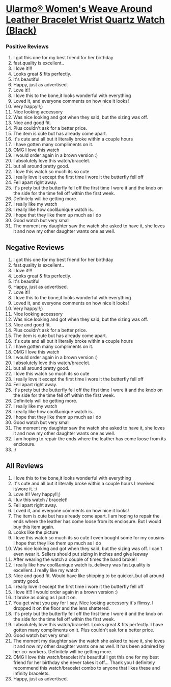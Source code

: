 # [Ularmo® Women&#x27;s Weave Around Leather Bracelet Wrist Quartz Watch (Black)](https://products.checkmycream.com/products/Ularmo(r)-Women&#x27;s-Weave-Around-Leather-Bracelet-Wrist-Quartz-Watch-(Black).html)

### Positive Reviews

<ol>
      <li>I got this one for my best friend for her birthday</li>
      <li>fast.quality is excellent..</li>
      <li>I love it!!!</li>
      <li>Looks great &amp; fits perfectly.  </li>
      <li>it&#x27;s beautiful</li>
      <li>Happy, just as advertised.</li>
      <li>Love it!!</li>
      <li>I love this to the bone,it looks wonderful with everything</li>
      <li>Loved it, and everyone comments on how nice it looks!</li>
      <li>Very happy!!;)</li>
      <li>Nice looking accessory</li>
      <li>Was nice looking and got when they said, but the sizing was off.</li>
      <li>Nice and good fit.</li>
      <li>Plus couldn&#x27;t ask for a better price.</li>
      <li>The item is cute but has already come apart.</li>
      <li>It&#x27;s cute and all but it literally broke within a couple hours</li>
      <li>I have gotten many compliments on it.  </li>
      <li>OMG I love this watch</li>
      <li>I would order again in a brown version :)</li>
      <li>I absolutely love this watch/bracelet.  </li>
      <li>but all around pretty good.</li>
      <li>I love this watch so much its so cute</li>
      <li>I really love it except the first time i wore it the butterfly fell off</li>
      <li>Fell apart right away.</li>
      <li>It&#x27;s prety but the butterfly fell off the first time I wore it and the knob on the side for the time fell off within the first week.</li>
      <li>Definitely will be getting more.</li>
      <li>I really like my watch</li>
      <li>I really like how cool&amp;unique watch is..</li>
      <li>I hope that they like them up much as I do</li>
      <li>Good watch but very small</li>
      <li>The moment my daughter saw the watch she asked to have it, she loves it and now my other daughter wants one as well.</li>
</ol>


<h2>Negative Reviews</h2>
<ol>
<li> I got this one for my best friend for her birthday</li>
<li> fast.quality is excellent..</li>
<li> I love it!!!</li>
<li> Looks great &amp; fits perfectly.  </li>
<li> it&#x27;s beautiful</li>
<li> Happy, just as advertised.</li>
<li> Love it!!</li>
<li> I love this to the bone,it looks wonderful with everything</li>
<li> Loved it, and everyone comments on how nice it looks!</li>
<li> Very happy!!;)</li>
<li> Nice looking accessory</li>
<li> Was nice looking and got when they said, but the sizing was off.</li>
<li> Nice and good fit.</li>
<li> Plus couldn&#x27;t ask for a better price.</li>
<li> The item is cute but has already come apart.</li>
<li> It&#x27;s cute and all but it literally broke within a couple hours</li>
<li> I have gotten many compliments on it.  </li>
<li> OMG I love this watch</li>
<li> I would order again in a brown version :)</li>
<li> I absolutely love this watch/bracelet.  </li>
<li> but all around pretty good.</li>
<li> I love this watch so much its so cute</li>
<li> I really love it except the first time i wore it the butterfly fell off</li>
<li> Fell apart right away.</li>
<li> It&#x27;s prety but the butterfly fell off the first time I wore it and the knob on the side for the time fell off within the first week.</li>
<li> Definitely will be getting more.</li>
<li> I really like my watch</li>
<li> I really like how cool&amp;unique watch is..</li>
<li> I hope that they like them up much as I do</li>
<li> Good watch but very small</li>
<li> The moment my daughter saw the watch she asked to have it, she loves it and now my other daughter wants one as well.</li>
<li> I am hoping to repair the ends where the leather has come loose from its enclosure.</li>
<li> :/</li>
</ol>

<h2>All Reviews</h2>

<ol>
    <li> I love this to the bone,it looks wonderful with everything</li>
    <li> It&#x27;s cute and all but it literally broke within a couple hours I reveived it/wore it. :/</li>
    <li> Love it!! Very happy!!;)</li>
    <li> I luv this watch / bracelet!</li>
    <li> Fell apart right away.</li>
    <li> Loved it, and everyone comments on how nice it looks!</li>
    <li> The item is cute but has already come apart. I am hoping to repair the ends where the leather has come loose from its enclosure. But I would buy this item again.</li>
    <li> Looks like the picture</li>
    <li> I love this watch so much its so cute I even bought some for my cousins I hope that they like them up much as I do</li>
    <li> Was nice looking and got when they said, but the sizing was off. I can&#x27;t even wear it. Sellers should put sizing in inches and give leeway</li>
    <li> After wearing the watch a couple of times the band broke!!</li>
    <li> I really like how cool&amp;unique watch is..delivery was fast.quality is excellent..I really like my watch</li>
    <li> Nice and good fit. Would have like shipping to be quicker..but all around pretty good.</li>
    <li> I really love it except the first time i wore it the butterfly fell off</li>
    <li> I love it!!! I would order again in a brown version :)</li>
    <li> It broke as doing as I put it on.</li>
    <li> You get what you pay for I say. Nice looking accessory it&#x27;s flimsy. I dropped it on the floor and the lens shattered.</li>
    <li> It&#x27;s prety but the butterfly fell off the first time I wore it and the knob on the side for the time fell off within the first week.</li>
    <li> I absolutely love this watch/bracelet.  Looks great &amp; fits perfectly.  I have gotten many compliments on it.  Plus couldn&#x27;t ask for a better price.</li>
    <li> Good watch but very small</li>
    <li> The moment my daughter saw the watch she asked to have it, she loves it and now my other daughter wants one as well. It has been admired by her co-workers. Definitely will be getting more.</li>
    <li> OMG I love this watch/bracelet it&#x27;s beautiful I got this one for my best friend for her birthday she never takes it off... Thank you I definitely recommend this watch/bracelet combo to anyone that likes these and infinity bracelets.</li>
    <li> Happy, just as advertised.</li>
</ol>




